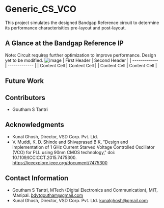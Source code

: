 # Generic_CS_VCO
This project simulates the designed Bandgap Reference circuit to determine its performance characterisitics pre-layout and post-layout.
## A Glance at the Bandgap Reference IP
Note: Circuit requires further optimization to improve performance. Design yet to be modified.
![image](https://github.com/user-attachments/assets/618bf900-994f-49b7-98ea-0a4d58477aa9)
| First Header  | Second Header |
| ------------- | ------------- |
| Content Cell  | Content Cell  |
| Content Cell  | Content Cell  |

## Future Work
## Contributors
* Goutham S Tantri
## Acknowledgments
* Kunal Ghosh, Director, VSD Corp. Pvt. Ltd.
* V. Muddi, K. D. Shinde and Shivaprasad B K, "Design and implementation of 1 GHz Current Starved Voltage Controlled Oscillator (VCO) for PLL using 90nm CMOS technology,"  doi: 10.1109/ICCICCT.2015.7475300.  https://ieeexplore.ieee.org/document/7475300


## Contact Information
* Goutham S Tantri, MTech (Digital Electronics and Communication), MIT, Manipal. bdvtgoutham@gmail.com
* Kunal Ghosh, Director, VSD Corp. Pvt. Ltd. kunalghosh@gmail.com

